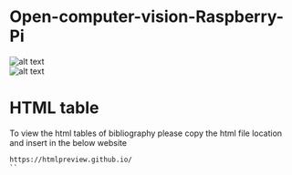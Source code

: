 # Open-computer-vision-Raspberry-Pi
![alt text](https://d1m75rqqgidzqn.cloudfront.net/wp-data/2020/02/14165047/shutterstock_744591661-696x406.jpg) <br>
![alt text](https://upload.wikimedia.org/wikipedia/en/thumb/c/cb/Raspberry_Pi_Logo.svg/100px-Raspberry_Pi_Logo.svg.png) <br>

# HTML table

To view the html tables of bibliography please copy the html file location and insert in the below website

```sh
https://htmlpreview.github.io/
``

